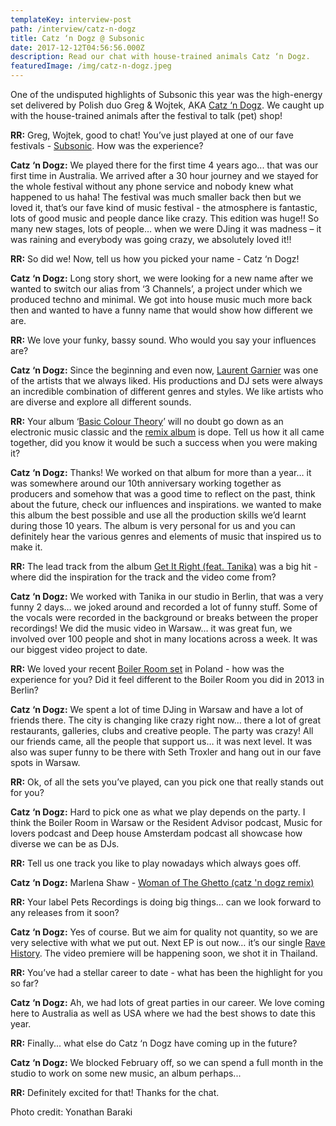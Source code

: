 ```yaml
---
templateKey: interview-post
path: /interview/catz-n-dogz
title: Catz ‘n Dogz @ Subsonic
date: 2017-12-12T04:56:56.000Z
description: Read our chat with house-trained animals Catz ‘n Dogz.
featuredImage: /img/catz-n-dogz.jpeg
---
```

One of the undisputed highlights of Subsonic this year was the high-energy set delivered by Polish duo Greg & Wojtek, AKA [Catz ‘n Dogz](https://www.facebook.com/catzndogz.official/). We caught up with the house-trained animals after the festival to talk (pet) shop! 

**RR:** Greg, Wojtek, good to chat! You’ve just played at one of our fave festivals - [Subsonic](https://www.facebook.com/subsonicmusic/). How was the experience?

**Catz ‘n Dogz:** We played there for the first time 4 years ago... that was our first time in Australia. We arrived after a 30 hour journey and we stayed for the whole festival without any phone service and nobody knew what happened to us haha! The festival was much smaller back then but we loved it, that’s our fave kind of music festival - the atmosphere is fantastic, lots of good music and people dance like crazy. This edition was huge!! So many new stages, lots of people… when we were DJing it was madness – it was raining and everybody was going crazy, we absolutely loved it!!

**RR:** So did we! Now, tell us how you picked your name - Catz ‘n Dogz!

**Catz ‘n Dogz:** Long story short, we were looking for a new name after we wanted to switch our alias from ‘3 Channels’, a project under which we produced techno and minimal. We got into house music much more back then and wanted to have a funny name that would show how different we are. 

**RR:** We love your funky, bassy sound. Who would you say your influences are?

**Catz ‘n Dogz:** Since the beginning and even now, [Laurent Garnier](https://www.facebook.com/laurentgarnierofficial/) was one of the artists that we always liked. His productions and DJ sets were always an incredible combination of different genres and styles. We like artists who are diverse and explore all different sounds.

**RR:** Your album ‘[Basic Colour Theory](https://l.facebook.com/l.php?u=https%3A%2F%2Fwww.beatport.com%2Frelease%2Fbasic-colour-theory%2F1581023&h=ATO47eC8ZuzgaddsiyTSDKTXWNUGlWk-5dbw0wZZiuRQoS14kN76FVToHZ7Vn9KfL8mKj-MxCCVgSQ-O_nFfjSuBmEBr-JI60HfAvs-8smq7QoVKKGdTTbSF)’ will no doubt go down as an electronic music classic and the [remix album](https://l.facebook.com/l.php?u=https%3A%2F%2Fwww.beatport.com%2Frelease%2Fbasic-colour-theory-remixed%2F1708792&h=ATOgV-OfeSE0eafQFCl5D2ivC5jInJJWIspjkFWrN-d7OegysH16VpKq8f7TPMWDEpmYCufH3duKl9v51B-OlneV6zNiRQxzoUw-771K2tQ-r8gFXBhasjJmWaiCxX8154mZsQ) is dope. Tell us how it all came together, did you know it would be such a success when you were making it?

**Catz ‘n Dogz:** Thanks! We worked on that album for more than a year… it was somewhere around our 10th anniversary working together as producers and somehow that was a good time to reflect on the past, think about the future, check our influences and inspirations. we wanted to make this album the best possible and use all the production skills we’d learnt during those 10 years. The album is very personal for us and you can definitely hear the various genres and elements of music that inspired us to make it.

**RR:** The lead track from the album [Get It Right (feat. Tanika)](https://l.facebook.com/l.php?u=https%3A%2F%2Fwww.youtube.com%2Fwatch%3Fv%3DebldM949Y5A&h=ATPtSJajRHapxrWdVGQvDx2A0VSkzAyhUMHmtzWjdGNdWUu7aYyqlfCUQTAmsLpANkk8rMiPAoNNjTsrP4owsAZ5BuHlqDqKnLPqF_F2Nt9JlhSDm5F1wHdP) was a big hit - where did the inspiration for the track and the video come from?

**Catz ‘n Dogz:** We worked with Tanika in our studio in Berlin, that was a very funny 2 days… we joked around and recorded a lot of funny stuff. Some of the vocals were recorded in the background or breaks between the proper recordings! We did the music video in Warsaw… it was great fun, we involved over 100 people and shot in many locations across a week. It was our biggest video project to date.

**RR:** We loved your recent [Boiler Room set](https://l.facebook.com/l.php?u=https%3A%2F%2Fwww.youtube.com%2Fwatch%3Fv%3DwCAB8zqnxP4%26t%3D2539s&h=ATNaBV2ap6A1SZyxFxYPEcjH0uc4YPKMKa6dEvHUdBgigjTi-SP6_hyfHcQPOxTsfKGSYjP4m-FU9lPZzgr1A1V9-nhArWyC100jz_67CDWIS_i3wgXtEVx1) in Poland - how was the experience for you? Did it feel different to the Boiler Room you did in 2013 in Berlin?

**Catz ‘n Dogz:** We spent a lot of time DJing in Warsaw and have a lot of friends there. The city is changing like crazy right now… there a lot of great restaurants, galleries, clubs and creative people. The party was crazy! All our friends came, all the people that support us… it was next level. It was also was super funny to be there with Seth Troxler and hang out in our fave spots in Warsaw.

**RR:** Ok, of all the sets you’ve played, can you pick one that really stands out for you?

**Catz ‘n Dogz:** Hard to pick one as what we play depends on the party. I think the Boiler Room in Warsaw or the Resident Advisor podcast, Music for lovers podcast and Deep house Amsterdam podcast all showcase how diverse we can be as DJs.

**RR:** Tell us one track you like to play nowadays which always goes off.

**Catz ‘n Dogz:** Marlena Shaw - [Woman of The Ghetto](https://l.facebook.com/l.php?u=https%3A%2F%2Fwww.beatport.com%2Ftrack%2Fwoman-of-the-ghetto-catz-n-dogz-remix%2F9563875&h=ATMO8twgBc6SL2hZ3jaMUwSzg_MnHhChMUlF29ENS3AE3rwrotnNOw56OiIebj37ECBKY2L6QvuMZausVGK4fCW7EVdqMJgP2E8RyQidTjyrpd7FycI9tssCfczusTjVDOGs_Q)[ (catz 'n dogz remix)](https://l.facebook.com/l.php?u=https%3A%2F%2Fwww.beatport.com%2Ftrack%2Fwoman-of-the-ghetto-catz-n-dogz-remix%2F9563875&h=ATMO8twgBc6SL2hZ3jaMUwSzg_MnHhChMUlF29ENS3AE3rwrotnNOw56OiIebj37ECBKY2L6QvuMZausVGK4fCW7EVdqMJgP2E8RyQidTjyrpd7FycI9tssCfczusTjVDOGs_Q)

**RR:** Your label Pets Recordings is doing big things… can we look forward to any releases from it soon?

**Catz ‘n Dogz:** Yes of course. But we aim for quality not quantity, so we are very selective with what we put out. Next EP is out now… it’s our single [Rave History](https://l.facebook.com/l.php?u=https%3A%2F%2Fwww.beatport.com%2Frelease%2Frave-history%2F2139105&h=ATMGY65Df7r055XhO-lyIHw0WM0SZ7Zgt85d01JGCNNzMOg-I5d-P5LFKaJhbm-Xws7Y2_9M-BXnHuED9KZZAvBo584ZyW5zbzDOdxarYi_SHa3E_mtTXa2O). The video premiere will be happening soon, we shot it in Thailand.

**RR:** You’ve had a stellar career to date - what has been the highlight for you so far?

**Catz ‘n Dogz:** Ah, we had lots of great parties in our career. We love coming here to Australia as well as USA where we had the best shows to date this year.

**RR:** Finally... what else do Catz ‘n Dogz have coming up in the future?

**Catz ‘n Dogz:** We blocked February off, so we can spend a full month in the studio to work on some new music, an album perhaps...

**RR:** Definitely excited for that! Thanks for the chat.



Photo credit: Yonathan Baraki
